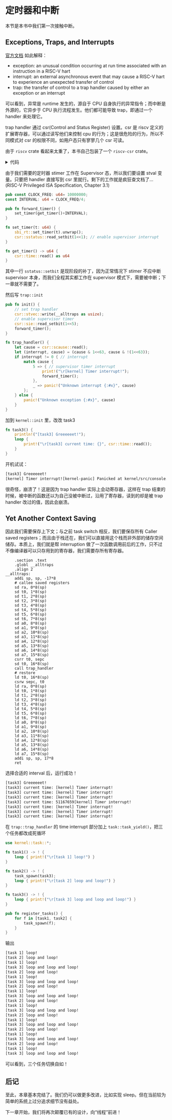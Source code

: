 # 定时器和中断

本节是本书中我们第一次接触中断。

## Exceptions, Traps, and Interrupts

[官方文档](https://github.com/riscv-non-isa/riscv-trace-spec/blob/main/introduction.adoc) 如此解释：
- exception: an unusual condition occurring at run time associated with an instruction in a RISC-V hart
- interrupt: an external asynchronous event that may cause a RISC-V hart to experience an unexpected transfer of control
- trap: the transfer of control to a trap handler caused by either an exception or an interrupt

可以看到，异常是 runtime 发生的，源自于 CPU 自身执行的异常指令；而中断是外源的，它异步于 CPU 执行流程发生。他们都可能导致 trap，即通过一个 handler 来处理它。

trap handler 通过 csr(Control and Status Register) 设置。csr 是 riscv 定义的扩展寄存器，可以通过读写他们来控制 cpu 的行为；这是很危险的行为，所以不同模式对 csr 的权限不同，如用户态只有寥寥几个 csr 可读。

由于 `riscv` crate 看起来太重了，本书自己包装了一个 `riscv-csr` crate。

<details>
<summary>代码</summary>

```rust
/// control/status register
/// 
/// ref: https://soc.ustc.edu.cn/CECS/lab4/priv/
pub trait CSR {
    /// CSR address
    const ADDR: u16; // 0-4095
    
    /// Read
    #[inline(always)]
    fn read() -> u64 {
        Self::read_setbit_imm::<0>()
    }

    /// Read from csr and write
    #[inline(always)]
    fn read_write(val: u64) -> u64 {
        let ret;
        unsafe{asm!("csrrw {}, {}, {}", out(reg) ret, const Self::ADDR, in(reg) val)};
        ret
    }
    
    /// Read csr and write `csr | newval` to csr. It sets `1` bit in `val` of csr to 1.
    #[inline(always)]
    fn read_setbit(val: u64) -> u64 {
        let ret;
        unsafe{asm!("csrrs {}, {}, {}", out(reg) ret, const Self::ADDR, in(reg) val)};
        ret
    }
    
    /// Read and write `csr & !newval` to csr. It sets `1` bit in `val` of csr to 0.
    #[inline(always)]
    fn read_clearbit(val: u64) -> u64 {
        let ret;
        unsafe{asm!("csrrc {}, {}, {}", out(reg) ret, const Self::ADDR, in(reg) val)};
        ret
    }

    /// Read and write immediate number. The imm number must less than 32.
    #[inline(always)]
    fn read_write_imm<const IMM:u8>() -> u64 {
        let ret;
        unsafe{asm!("csrrwi {}, {}, {}", out(reg) ret, const Self::ADDR, const IMM)};
        ret
    }

    /// Read and write `csr | IMM` to csr. The imm number must less than 32.
    #[inline(always)]
    fn read_setbit_imm<const IMM: u8>() -> u64 {
        let ret;
        unsafe{asm!("csrrsi {}, {}, {}", out(reg) ret, const Self::ADDR, const IMM)};
        ret
    }
    
    /// Read and write `csr & !IMM` to csr. The imm number must less than 32.
    #[inline(always)]
    fn read_clearbit_imm<const IMM: u8>() -> u64 {
        let ret;
        unsafe{asm!("csrrci {}, {}, {}", out(reg) ret, const Self::ADDR, const IMM)};
        ret
    }
}

macro_rules! def_csr {($csr:ident, $addr:literal) => {
    #[allow(non_camel_case_types)]
    pub struct $csr;
    impl $crate::CSR for $csr {
        const ADDR: u16 = $addr;
    }
};}
```
</details>

由于我们需要的定时器 stimer 工作在 Supervisor 态，所以我们要设置 stval 变量。只要把 handler 直接写到 csr 里就行。剩下的工作就是疯狂查文档了... (RISC-V Privileged ISA Specification, Chapter 3.1)

```rust
pub const CLOCK_FREQ: u64= 10000000;
const INTERVAL: u64 = CLOCK_FREQ/4;

pub fn forward_timer() {
    set_timer(get_timer()+INTERVAL);
}

fn set_timer(t: u64) {
    sbi_rt::set_timer(t).unwrap();
    csr::sstatus::read_setbit(1<<1); // enable supervisor interrupt
}

fn get_timer() -> u64 {
    csr::time::read() as u64
}
```

其中一行 `sstatus::setbit` 是现阶段的补丁，因为正常情况下 stimer 不应中断 supervisor 本身，而我们全程其实都工作在 supervisor 模式下，需要被中断；下一章就不需要了。

然后写 `trap::init`

```rust
pub fn init() {
    // set trap handler
    csr::stvec::write(__alltraps as usize);
    // enable supervisor timer
    csr::sie::read_setbit(1<<5);
    forward_timer();
}

fn trap_handler() {
    let cause = csr::scause::read();
    let (interrupt, cause) = (cause & 1<<63, cause & !(1<<63));
    if interrupt != 0 { // interrupt
        match cause {
            5 => { // supervisor timer interrupt
                print!("\r[kernel] Timer interrupt!");
                forward_timer();
            },
            _ => panic!("Unknown interrupt {:#x}", cause)
        };
    } else {
        panic!("Unknown exception {:#x}", cause)
    }
}
```

加到 `kernel::init` 里，改改 task3

```rust
fn task3() {
    println!("[task3] Greeeeeet!");
    loop {
        print!("\r[task3] current time: {}", csr::time::read());
    }
}
```

开机试试：

```txt
[task3] Greeeeeet!
[kernel] Timer interrupt![kernel-panic] Panicked at kernel/src/console.rs:22 called `Result::unwrap()` on an `Err` value: Error
```

很奇怪，崩溃了！这是因为 trap handler 实际上会动寄存器，这样在 trap 结束的时候，被中断的函数还以为自己没被中断过，沿用了寄存器，读到的却是被 trap handler 改过的值，因此会崩溃。

## Yet Another Context Saving

因此我们需要保存上下文；与之前 task switch 相反，我们要保存所有 Caller saved registers；而且由于栈还在，我们可以直接用这个栈而非外部的储存空间储存。本质上，我们就是帮 interruption 做了一次函数调用前后的工作，只不过不像编译器可以只存用到的寄存器，我们需要存所有寄存器。

```riscv
    .section .text
    .globl __alltraps
    .align 2
__alltraps:
    addi sp, sp, -17*8
    # callee saved registers
    sd ra, 0*8(sp)
    sd t0, 1*8(sp)
    sd t1, 2*8(sp)
    sd t2, 3*8(sp)
    sd t3, 4*8(sp)
    sd t4, 5*8(sp)
    sd t5, 6*8(sp)
    sd t6, 7*8(sp)
    sd a0, 8*8(sp)
    sd a1, 9*8(sp)
    sd a2, 10*8(sp)
    sd a3, 11*8(sp)
    sd a4, 12*8(sp)
    sd a5, 13*8(sp)
    sd a6, 14*8(sp)
    sd a7, 15*8(sp)
    csrr t0, sepc
    sd t0, 16*8(sp)
    call trap_handler
    # restore
    ld t0, 16*8(sp)
    csrw sepc, t0
    ld ra, 0*8(sp)
    ld t0, 1*8(sp)
    ld t1, 2*8(sp)
    ld t2, 3*8(sp)
    ld t3, 4*8(sp)
    ld t4, 5*8(sp)
    ld t5, 6*8(sp)
    ld t6, 7*8(sp)
    ld a0, 8*8(sp)
    ld a1, 9*8(sp)
    ld a2, 10*8(sp)
    ld a3, 11*8(sp)
    ld a4, 12*8(sp)
    ld a5, 13*8(sp)
    ld a6, 14*8(sp)
    ld a7, 15*8(sp)
    addi sp, sp, 17*8
    ret
```

选择合适的 interval 后，运行成功！

```txt
[task3] Greeeeeet!
[task3] current time: [kernel] Timer interrupt!
[task3] current time: [kernel] Timer interrupt!
[task3] current time: [kernel] Timer interrupt!
[task3] current time: 51167659[kernel] Timer interrupt!
[task3] current time: [kernel] Timer interrupt!
[task3] current time: [kernel] Timer interrupt!
[task3] current time: [kernel] Timer interrupt!
```

在 `trap::trap_handler` 的 time interrupt 部分加上 `task::task_yield()`，把三个任务都改成死循环

```rust
use kernel::task::*;

fn task1() -> ! {
    loop { print!("\r[task 1] loop!") }
}

fn task2() -> ! {
    task_spawn(task3);
    loop { print!("\r[task 2] loop and loop!") }
}

fn task3() -> ! {
    loop { print!("\r[task 3] loop and loop and loop!") }
}

pub fn register_tasks() {
    for f in [task1, task2] {
        task_spawn(f);
    }
}
```

输出

```txt
[task 1] loop!
[task 2] loop and loop!
[task 1] loop!
[task 3] loop and loop and loop!
[task 2] loop and loop!
[task 1] loop!
[task 3] loop and loop and loop!
[task 2] loop and loop!
[task 1] loop!
[task 3] loop and loop and loop!
[task 2] loop and loop!
[task 1] loop!
[task 3] loop and loop and loop!
[task 2] loop and loop!
[task 1] loop!
[task 3] loop and loop and loop!
[task 2] loop and loop!
[task 1] loop!
[task 3] loop and loop and loop!
[task 2] loop and loop!
[task 1] loop!
[task 3] loop and loop and loop!
```

可以看到，三个任务切换自如！

## 后记

至此，本章基本完结了。我们仍可以做更多改进，比如实现 sleep。但在当前较为简单的系统上过分追求细节没有益处。

下一章开始，我们将再次颠覆已有的设计，向“线程”前进！